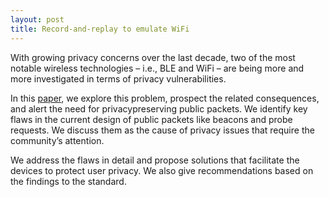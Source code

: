 ```yaml
---
layout: post
title: Record-and-replay to emulate WiFi
---
```


With growing privacy concerns over the last decade, two of the most notable wireless technologies – i.e., 
BLE and WiFi – are being more and more investigated in terms of privacy vulnerabilities. 

In this [paper](https://ieeexplore.ieee.org/abstract/document/9524956), we explore this problem, prospect the 
related consequences, and alert the need for privacypreserving public packets. We identify key flaws in the 
current design of public packets like  beacons and probe requests. We discuss them as the cause of privacy 
issues that require the community’s attention. 

We address the flaws in detail and propose solutions that facilitate the devices to protect user
privacy. We also give recommendations based on the findings to the standard. 
